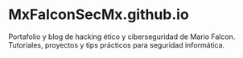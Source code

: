 # MxFalconSecMx.github.io
Portafolio y blog de hacking ético y ciberseguridad de Mario Falcon. Tutoriales, proyectos y tips prácticos para seguridad informática.
